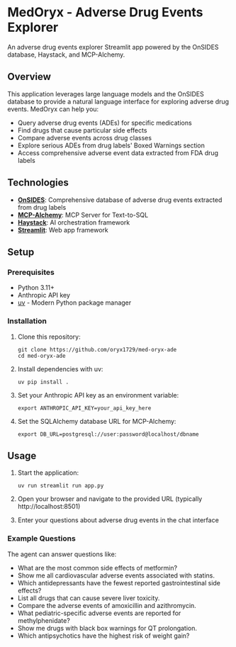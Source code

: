 # MedOryx - Adverse Drug Events Explorer

An adverse drug events explorer Streamlit app powered by the OnSIDES database, Haystack, and MCP-Alchemy.


## Overview

This application leverages large language models and the OnSIDES database to provide a natural language interface for exploring adverse drug events. MedOryx can help you:

- Query adverse drug events (ADEs) for specific medications
- Find drugs that cause particular side effects
- Compare adverse events across drug classes
- Explore serious ADEs from drug labels' Boxed Warnings section
- Access comprehensive adverse event data extracted from FDA drug labels

## Technologies

- **[OnSIDES](https://github.com/tatonetti-lab/onsides)**: Comprehensive database of adverse drug events extracted from drug labels
- **[MCP-Alchemy](https://github.com/runekaagaard/mcp-alchemy)**: MCP Server for Text-to-SQL
- **[Haystack](https://github.com/deepset-ai/haystack)**: AI orchestration framework
- **[Streamlit](https://streamlit.io/)**: Web app framework

## Setup

### Prerequisites

- Python 3.11+
- Anthropic API key
- [uv](https://github.com/astral-sh/uv) - Modern Python package manager

### Installation

1. Clone this repository:
   ```
   git clone https://github.com/oryx1729/med-oryx-ade
   cd med-oryx-ade
   ```

2. Install dependencies with uv:
   ```
   uv pip install .
   ```

3. Set your Anthropic API key as an environment variable:
   ```
   export ANTHROPIC_API_KEY=your_api_key_here
   ```

4. Set the SQLAlchemy database URL for MCP-Alchemy:
   ```
   export DB_URL=postgresql://user:password@localhost/dbname
   ```

## Usage

1. Start the application:
   ```
   uv run streamlit run app.py
   ```

2. Open your browser and navigate to the provided URL (typically http://localhost:8501)

3. Enter your questions about adverse drug events in the chat interface

### Example Questions

The agent can answer questions like:
- What are the most common side effects of metformin?
- Show me all cardiovascular adverse events associated with statins.
- Which antidepressants have the fewest reported gastrointestinal side effects?
- List all drugs that can cause severe liver toxicity.
- Compare the adverse events of amoxicillin and azithromycin.
- What pediatric-specific adverse events are reported for methylphenidate?
- Show me drugs with black box warnings for QT prolongation.
- Which antipsychotics have the highest risk of weight gain?
